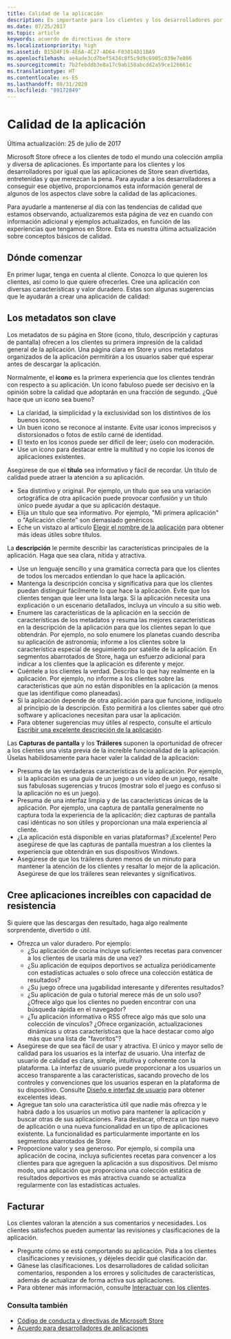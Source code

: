 ```yaml
---
title: Calidad de la aplicación
description: Es importante para los clientes y los desarrolladores por igual que las aplicaciones de Store sean divertidas, entretenidas y que merezcan la pena. Para ayudar a los desarrolladores a conseguir ese objetivo, proporcionamos esta información general de algunos de los aspectos clave sobre la calidad de las aplicaciones.
ms.date: 07/25/2017
ms.topic: article
keywords: acuerdo de directivas de store
ms.localizationpriority: high
ms.assetid: B15D4F19-4E6A-4C27-AD64-F03014D11BA9
ms.openlocfilehash: ae4ade3cd7bef5434c8f5c9d9c6905c039e7e806
ms.sourcegitcommit: 7b2febddb3e8a17c9ab158abcdd2a59ce126661c
ms.translationtype: HT
ms.contentlocale: es-ES
ms.lasthandoff: 08/31/2020
ms.locfileid: "89172849"
---
```

# <a name="app-quality"></a>Calidad de la aplicación

Última actualización: 25 de julio de 2017

Microsoft Store ofrece a los clientes de todo el mundo una colección amplia y diversa de aplicaciones. Es importante para los clientes y los desarrolladores por igual que las aplicaciones de Store sean divertidas, entretenidas y que merezcan la pena. Para ayudar a los desarrolladores a conseguir ese objetivo, proporcionamos esta información general de algunos de los aspectos clave sobre la calidad de las aplicaciones.

Para ayudarle a mantenerse al día con las tendencias de calidad que estamos observando, actualizaremos esta página de vez en cuando con información adicional y ejemplos actualizados, en función de las experiencias que tengamos en Store. Esta es nuestra última actualización sobre conceptos básicos de calidad.


## <a name="where-to-start"></a>Dónde comenzar

En primer lugar, tenga en cuenta al cliente. Conozca lo que quieren los clientes, así como lo que quiere ofrecerles. Cree una aplicación con diversas características y valor duradero. Estas son algunas sugerencias que le ayudarán a crear una aplicación de calidad:


## <a name="metadata-is-key"></a>Los metadatos son clave

Los metadatos de su página en Store (icono, título, descripción y capturas de pantalla) ofrecen a los clientes su primera impresión de la calidad general de la aplicación. Una página clara en Store y unos metadatos organizados de la aplicación permitirán a los usuarios saber qué esperar antes de descargar la aplicación.

Normalmente, el **icono** es la primera experiencia que los clientes tendrán con respecto a su aplicación. Un icono fabuloso puede ser decisivo en la opinión sobre la calidad que adoptarán en una fracción de segundo. ¿Qué hace que un icono sea bueno?

- La claridad, la simplicidad y la exclusividad son los distintivos de los buenos iconos.
- Un buen icono se reconoce al instante. Evite usar iconos imprecisos y distorsionados o fotos de estilo carné de identidad.
- El texto en los iconos puede ser difícil de leer; úselo con moderación.
- Use un icono para destacar entre la multitud y no copie los iconos de aplicaciones existentes.

Asegúrese de que el **título** sea informativo y fácil de recordar. Un título de calidad puede atraer la atención a su aplicación.

- Sea distintivo y original. Por ejemplo, un título que sea una variación ortográfica de otra aplicación puede provocar confusión y un título único puede ayudar a que su aplicación destaque.
- Elija un título que sea informativo. Por ejemplo, "Mi primera aplicación" o "Aplicación cliente" son demasiado genéricos.
- Eche un vistazo al artículo [Elegir el nombre de la aplicación](./create-your-app-by-reserving-a-name.md#choosing-your-apps-name) para obtener más ideas útiles sobre títulos.

La **descripción** le permite describir las características principales de la aplicación. Haga que sea clara, nítida y atractiva.

- Use un lenguaje sencillo y una gramática correcta para que los clientes de todos los mercados entiendan lo que hace la aplicación.
- Mantenga la descripción concisa y significativa para que los clientes puedan distinguir fácilmente lo que hace la aplicación. Evite que los clientes tengan que leer una lista larga. Si la aplicación necesita una explicación o un escenario detallados, incluya un vínculo a su sitio web.
- Enumere las características de la aplicación en la sección de características de los metadatos y resuma las mejores características en la descripción de la aplicación para que los clientes sepan lo que obtendrán. Por ejemplo, no solo enumere los planetas cuando describa su aplicación de astronomía; informe a los clientes sobre la característica especial de seguimiento por satélite de la aplicación. En segmentos abarrotados de Store, haga un esfuerzo adicional para indicar a los clientes que la aplicación es diferente y mejor.
- Cuéntele a los clientes la verdad. Describa lo que hay realmente en la aplicación. Por ejemplo, no informe a los clientes sobre las características que aún no están disponibles en la aplicación (a menos que las identifique como planeadas).
- Si la aplicación depende de otra aplicación para que funcione, indíquelo al principio de la descripción. Esto permitirá a los clientes saber qué otro software y aplicaciones necesitan para usar la aplicación.
- Para obtener sugerencias muy útiles al respecto, consulte el artículo [Escribir una excelente descripción de la aplicación](./write-a-great-app-description.md).

Las **Capturas de pantalla** y los **Tráileres** suponen la oportunidad de ofrecer a los clientes una vista previa de la increíble funcionalidad de la aplicación. Úselas habilidosamente para hacer valer la calidad de la aplicación:

- Presuma de las verdaderas características de la aplicación. Por ejemplo, si la aplicación es una guía de un juego o un vídeo de un juego, resalte sus fabulosas sugerencias y trucos (mostrar solo el juego es confuso si la aplicación no es un juego).
- Presuma de una interfaz limpia y de las características únicas de la aplicación. Por ejemplo, una captura de pantalla generalmente no captura toda la experiencia de la aplicación; diez capturas de pantalla casi idénticas no son útiles y proporcionan una mala experiencia al cliente.
- ¿La aplicación está disponible en varias plataformas? ¡Excelente! Pero asegúrese de que las capturas de pantalla muestran a los clientes la experiencia que obtendrán en sus dispositivos Windows.
- Asegúrese de que los tráileres duren menos de un minuto para mantener la atención de los clientes y resaltar lo mejor de la aplicación. Asegúrese de que los tráileres sean relevantes y significativos.


## <a name="create-amazing-apps-with-staying-power"></a>Cree aplicaciones increíbles con capacidad de resistencia

Si quiere que las descargas den resultado, haga algo realmente sorprendente, divertido o útil.

- Ofrezca un valor duradero. Por ejemplo:
    - ¿Su aplicación de cocina incluye suficientes recetas para convencer a los clientes de usarla más de una vez?
    - ¿Su aplicación de equipos deportivos se actualiza periódicamente con estadísticas actuales o solo ofrece una colección estática de resultados?
    - ¿Su juego ofrece una jugabilidad interesante y diferentes resultados?
    - ¿Su aplicación de guía o tutorial merece más de un solo uso? ¿Ofrece algo que los clientes no pueden encontrar con una búsqueda rápida en el navegador?
    - ¿Tu aplicación informativa o RSS ofrece algo más que solo una colección de vínculos? ¿Ofrece organización, actualizaciones dinámicas u otras características que la hace destacar como algo más que una lista de "favoritos"?
- Asegúrese de que sea fácil de usar y atractiva. El único y mayor sello de calidad para los usuarios es la interfaz de usuario. Una interfaz de usuario de calidad es clara, simple, intuitiva y coherente con la plataforma. La interfaz de usuario puede proporcionar a los usuarios un acceso transparente a las características, sacando provecho de los controles y convenciones que los usuarios esperan en la plataforma de su dispositivo. Consulte [Diseño e interfaz de usuario](https://developer.microsoft.com/windows/apps/design) para obtener excelentes ideas.
- Agregue tan solo una característica útil que nadie más ofrezca y le habrá dado a los usuarios un motivo para mantener la aplicación y buscar otras de sus aplicaciones. Para destacar, ofrezca un tipo nuevo de aplicación o una nueva funcionalidad en un tipo de aplicaciones existente. La funcionalidad es particularmente importante en los segmentos abarrotados de Store.
- Proporcione valor y sea generoso. Por ejemplo, si compila una aplicación de cocina, incluya suficientes recetas para convencer a los clientes para que agreguen la aplicación a sus dispositivos. Del mismo modo, una aplicación que proporciona una colección estática de resultados deportivos es más atractiva cuando se actualiza regularmente con las estadísticas actuales.


## <a name="check-in"></a>Facturar

Los clientes valoran la atención a sus comentarios y necesidades. Los clientes satisfechos pueden aumentar las revisiones y clasificaciones de la aplicación.

- Pregunte cómo se está comportando su aplicación. Pida a los clientes clasificaciones y revisiones, y déjeles decidir qué clasificación dar.
- Gánese las clasificaciones. Los desarrolladores de calidad solicitan comentarios, responden a los errores y solicitudes de características, además de actualizar de forma activa sus aplicaciones.
- Para obtener más información, consulte [Interactuar con los clientes](https://developer.microsoft.com/store/engage).


### <a name="see-also"></a>Consulta también

- [Código de conducta y directivas de Microsoft Store](store-policies-and-code-of-conduct.md)
- [Acuerdo para desarrolladores de aplicaciones](/legal/windows/agreements/app-developer-agreement)